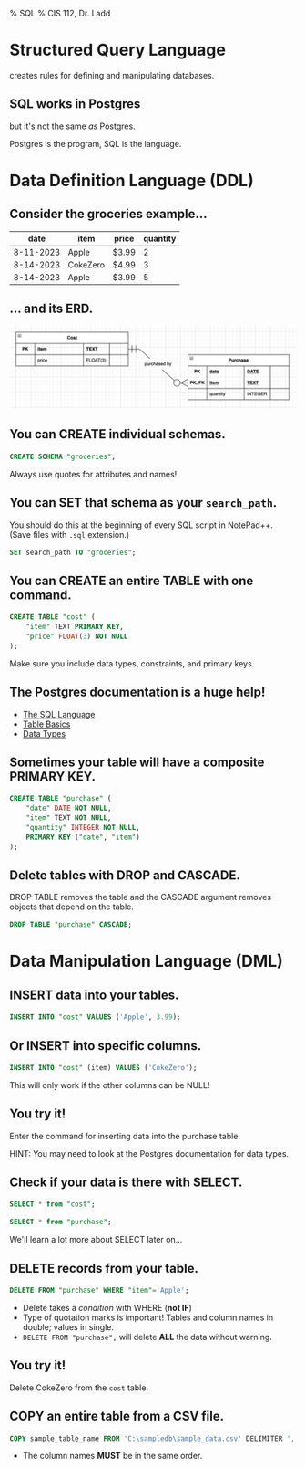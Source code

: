 % SQL
% CIS 112, Dr. Ladd

# Structured Query Language

creates rules for defining and manipulating databases.

## SQL works in Postgres

but it's not the same *as* Postgres.

Postgres is the program, SQL is the language.

# Data Definition Language (DDL)

## Consider the groceries example...

date|item|price|quantity
--|---|--|--
8-11-2023|Apple|$3.99|2
8-14-2023|CokeZero|$4.99|3
8-14-2023|Apple|$3.99|5

## ... and its ERD.

![](img/grocery_erd2.png)

## You can CREATE individual schemas.

```sql
CREATE SCHEMA "groceries";
```

Always use quotes for attributes and names!

## You can SET that schema as your `search_path`.

You should do this at the beginning of every SQL script in NotePad++. (Save files with `.sql` extension.)

```sql
SET search_path TO "groceries";
```

## You can CREATE an entire TABLE with one command.

```sql
CREATE TABLE "cost" (
    "item" TEXT PRIMARY KEY,
    "price" FLOAT(3) NOT NULL
);
```

Make sure you include data types, constraints, and primary keys.

## The Postgres documentation is a huge help!

- [The SQL Language](https://www.postgresql.org/docs/14/tutorial.html)
- [Table Basics](https://www.postgresql.org/docs/14/ddl-basics.html)
- [Data Types](https://www.postgresql.org/docs/14/datatype.html)

## Sometimes your table will have a composite PRIMARY KEY.

```sql
CREATE TABLE "purchase" (
    "date" DATE NOT NULL,
    "item" TEXT NOT NULL,
    "quantity" INTEGER NOT NULL,
    PRIMARY KEY ("date", "item")
);
```

## Delete tables with DROP and CASCADE.

DROP TABLE removes the table and the CASCADE argument removes objects that depend on the table.

```sql
DROP TABLE "purchase" CASCADE;
```

# Data Manipulation Language (DML)

## INSERT data into your tables.

```sql
INSERT INTO "cost" VALUES ('Apple', 3.99);
```

## Or INSERT into specific columns.

```sql
INSERT INTO "cost" (item) VALUES ('CokeZero');
```

This will only work if the other columns can be NULL!

## You try it!

Enter the command for inserting data into the purchase table.

HINT: You may need to look at the Postgres documentation for data types.

## Check if your data is there with SELECT.

```sql
SELECT * from "cost";
```

```sql
SELECT * from "purchase";
```

We'll learn a lot more about SELECT later on...

## DELETE records from your table.

```sql
DELETE FROM "purchase" WHERE "item"='Apple';
```

- Delete takes a *condition* with WHERE (**not IF**)
- Type of quotation marks is important! Tables and column names in double; values in single.
- `DELETE FROM "purchase";` will delete **ALL** the data without warning.

## You try it!

Delete CokeZero from the `cost` table.

## COPY an entire table from a CSV file.

```sql
COPY sample_table_name FROM 'C:\sampledb\sample_data.csv' DELIMITER ',' CSV HEADER;
```

- The column names **MUST** be in the same order.

